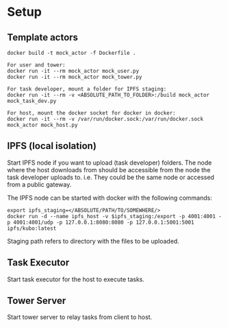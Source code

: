 # Setup

## Template actors
```
docker build -t mock_actor -f Dockerfile .

For user and tower:
docker run -it --rm mock_actor mock_user.py
docker run -it --rm mock_actor mock_tower.py

For task developer, mount a folder for IPFS staging:
docker run -it --rm -v <ABSOLUTE_PATH_TO_FOLDER>:/build mock_actor mock_task_dev.py

For host, mount the docker socket for docker in docker:
docker run -it --rm -v /var/run/docker.sock:/var/run/docker.sock mock_actor mock_host.py
```

## IPFS (local isolation)
Start IPFS node if you want to upload (task developer) folders. The node where the host downloads from should be accessible from the node the task developer uploads to. i.e. They could be the same node or accessed from a public gateway.

The IPFS node can be started with docker with the following commands:
```
export ipfs_staging=</ABSOLUTE/PATH/TO/SOMEWHERE/>
docker run -d --name ipfs_host -v $ipfs_staging:/export -p 4001:4001 -p 4001:4001/udp -p 127.0.0.1:8080:8080 -p 127.0.0.1:5001:5001 ipfs/kubo:latest
```
Staging path refers to directory with the files to be uploaded.

## Task Executor
Start task executor for the host to execute tasks.

## Tower Server
Start tower server to relay tasks from client to host.
